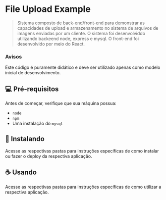 # File Upload Example

> Sistema composto de back-end/front-end para demonstrar as capacidades de upload e armazenamento no sistema de arquivos de imagens enviadas por um cliente. O sistema foi desenvolviddo utilizando backeend node, express e mysql. O front-end foi desenvolvido por meio do React. 

### Avisos

Este código é puramente didático e deve ser utilizado apenas como modelo inicial de desenvolvimento.

## 💻 Pré-requisitos

Antes de começar, verifique que sua máquina possua:

- `node`
- `npm`
- Uma instalação do `mysql`

## 🚀 Instalando

Acesse as respectivas pastas para instruções específicas de como instalar ou fazer o deploy da respectiva aplicação.

## ☕ Usando

Acesse as respectivas pastas para instruções específicas de como utilizar a respectiva aplicação.